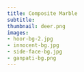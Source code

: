 ```yaml
---
title: Composite Marble
subtitle: 
thumbnail: deer.png
images:
- hoor-bg-2.jpg
- innocent-bg.jpg
- side-face-bg.jpg
- ganpati-bg.png
---
```

